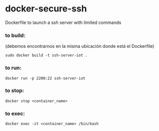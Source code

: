 # docker-secure-ssh
Dockerfile to launch a ssh server with limited commands

### to build:
(debemos encontrarnos en la misma ubicación donde está el Dockerfile)
```
sudo docker build -t ssh-server-iot . 
```

### to run:
```
docker run -p 2200:22 ssh-server-iot
```

### to stop:
```
docker stop <container_name>
```
### to exec:
```
docker exec -it <container_name> /bin/bash
```
